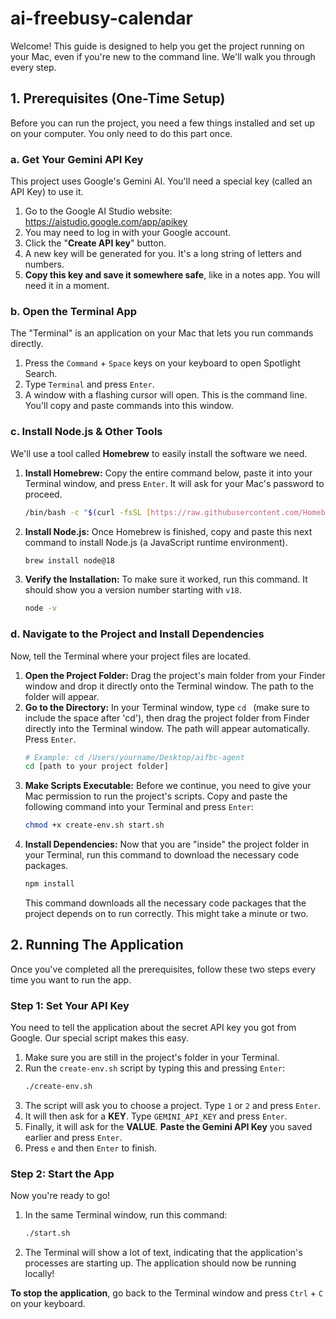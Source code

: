 # ai-freebusy-calendar
Welcome! This guide is designed to help you get the project running on your Mac, even if you're new to the command line. We'll walk you through every step.

## 1. Prerequisites (One-Time Setup)

Before you can run the project, you need a few things installed and set up on your computer. You only need to do this part once.

### a. Get Your Gemini API Key

This project uses Google's Gemini AI. You'll need a special key (called an API Key) to use it.

1. Go to the Google AI Studio website: <https://aistudio.google.com/app/apikey>
2. You may need to log in with your Google account.
3. Click the "**Create API key**" button.
4. A new key will be generated for you. It's a long string of letters and numbers.
5. **Copy this key and save it somewhere safe**, like in a notes app. You will need it in a moment.

### b. Open the Terminal App

The "Terminal" is an application on your Mac that lets you run commands directly.

1. Press the `Command` + `Space` keys on your keyboard to open Spotlight Search.
2. Type `Terminal` and press `Enter`.
3. A window with a flashing cursor will open. This is the command line. You'll copy and paste commands into this window.

### c. Install Node.js & Other Tools

We'll use a tool called **Homebrew** to easily install the software we need.

1.  **Install Homebrew:** Copy the entire command below, paste it into your Terminal window, and press `Enter`. It will ask for your Mac's password to proceed.
    ```bash
    /bin/bash -c "$(curl -fsSL [https://raw.githubusercontent.com/Homebrew/install/HEAD/install.sh](https://raw.githubusercontent.com/Homebrew/install/HEAD/install.sh))"
    ```
2.  **Install Node.js:** Once Homebrew is finished, copy and paste this next command to install Node.js (a JavaScript runtime environment).
    ```bash
    brew install node@18
    ```
3.  **Verify the Installation:** To make sure it worked, run this command. It should show you a version number starting with `v18`.
    ```bash
    node -v
    ```

### d. Navigate to the Project and Install Dependencies

Now, tell the Terminal where your project files are located.

1.  **Open the Project Folder:** Drag the project's main folder from your Finder window and drop it directly onto the Terminal window. The path to the folder will appear.
2.  **Go to the Directory:** In your Terminal window, type `cd ` (make sure to include the space after 'cd'), then drag the project folder from Finder directly into the Terminal window. The path will appear automatically. Press `Enter`.
    ```bash
    # Example: cd /Users/yourname/Desktop/aifbc-agent
    cd [path to your project folder]
    ```
3.  **Make Scripts Executable:** Before we continue, you need to give your Mac permission to run the project's scripts. Copy and paste the following command into your Terminal and press `Enter`:
    ```bash
    chmod +x create-env.sh start.sh
    ```
4.  **Install Dependencies:** Now that you are "inside" the project folder in your Terminal, run this command to download the necessary code packages.
    ```bash
    npm install
    ```
    This command downloads all the necessary code packages that the project depends on to run correctly. This might take a minute or two.

## 2. Running The Application

Once you've completed all the prerequisites, follow these two steps every time you want to run the app.

### Step 1: Set Your API Key

You need to tell the application about the secret API key you got from Google. Our special script makes this easy.

1.  Make sure you are still in the project's folder in your Terminal.
2.  Run the `create-env.sh` script by typing this and pressing `Enter`:
    ```bash
    ./create-env.sh
    ```
3.  The script will ask you to choose a project. Type `1` or `2` and press `Enter`.
4.  It will then ask for a **KEY**. Type `GEMINI_API_KEY` and press `Enter`.
5.  Finally, it will ask for the **VALUE**. **Paste the Gemini API Key** you saved earlier and press `Enter`.
6.  Press `e` and then `Enter` to finish.

### Step 2: Start the App

Now you're ready to go!

1.  In the same Terminal window, run this command:
    ```bash
    ./start.sh
    ```
2.  The Terminal will show a lot of text, indicating that the application's processes are starting up. The application should now be running locally!

**To stop the application**, go back to the Terminal window and press `Ctrl` + `C` on your keyboard.
